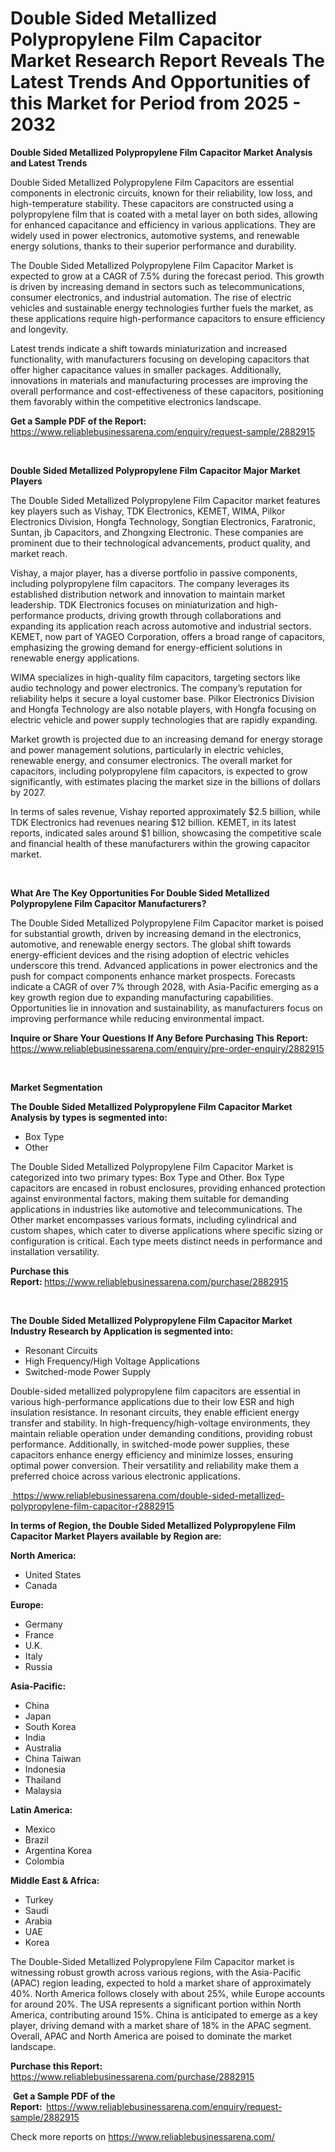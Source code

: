<p><h1>Double Sided Metallized Polypropylene Film Capacitor Market Research Report Reveals The Latest Trends And Opportunities of this Market for Period from 2025 - 2032</h1></p><p><strong>Double Sided Metallized Polypropylene Film Capacitor Market Analysis and Latest Trends</strong></p>
<p><p>Double Sided Metallized Polypropylene Film Capacitors are essential components in electronic circuits, known for their reliability, low loss, and high-temperature stability. These capacitors are constructed using a polypropylene film that is coated with a metal layer on both sides, allowing for enhanced capacitance and efficiency in various applications. They are widely used in power electronics, automotive systems, and renewable energy solutions, thanks to their superior performance and durability.</p><p>The Double Sided Metallized Polypropylene Film Capacitor Market is expected to grow at a CAGR of 7.5% during the forecast period. This growth is driven by increasing demand in sectors such as telecommunications, consumer electronics, and industrial automation. The rise of electric vehicles and sustainable energy technologies further fuels the market, as these applications require high-performance capacitors to ensure efficiency and longevity. </p><p>Latest trends indicate a shift towards miniaturization and increased functionality, with manufacturers focusing on developing capacitors that offer higher capacitance values in smaller packages. Additionally, innovations in materials and manufacturing processes are improving the overall performance and cost-effectiveness of these capacitors, positioning them favorably within the competitive electronics landscape.</p></p>
<p><strong>Get a Sample PDF of the Report:&nbsp;</strong> <a href="https://www.reliablebusinessarena.com/enquiry/request-sample/2882915?utm_campaign=2994&utm_medium=2&utm_source=Github&utm_content=ia&utm_term=13032025&utm_id=double-sided-metallized-polypropylene-film-capacitor">https://www.reliablebusinessarena.com/enquiry/request-sample/2882915</a></p>
<p>&nbsp;</p>
<p><strong>Double Sided Metallized Polypropylene Film Capacitor Major Market Players</strong></p>
<p><p>The Double Sided Metallized Polypropylene Film Capacitor market features key players such as Vishay, TDK Electronics, KEMET, WIMA, Pilkor Electronics Division, Hongfa Technology, Songtian Electronics, Faratronic, Suntan, jb Capacitors, and Zhongxing Electronic. These companies are prominent due to their technological advancements, product quality, and market reach.</p><p>Vishay, a major player, has a diverse portfolio in passive components, including polypropylene film capacitors. The company leverages its established distribution network and innovation to maintain market leadership. TDK Electronics focuses on miniaturization and high-performance products, driving growth through collaborations and expanding its application reach across automotive and industrial sectors. KEMET, now part of YAGEO Corporation, offers a broad range of capacitors, emphasizing the growing demand for energy-efficient solutions in renewable energy applications.</p><p>WIMA specializes in high-quality film capacitors, targeting sectors like audio technology and power electronics. The company’s reputation for reliability helps it secure a loyal customer base. Pilkor Electronics Division and Hongfa Technology are also notable players, with Hongfa focusing on electric vehicle and power supply technologies that are rapidly expanding. </p><p>Market growth is projected due to an increasing demand for energy storage and power management solutions, particularly in electric vehicles, renewable energy, and consumer electronics. The overall market for capacitors, including polypropylene film capacitors, is expected to grow significantly, with estimates placing the market size in the billions of dollars by 2027.</p><p>In terms of sales revenue, Vishay reported approximately $2.5 billion, while TDK Electronics had revenues nearing $12 billion. KEMET, in its latest reports, indicated sales around $1 billion, showcasing the competitive scale and financial health of these manufacturers within the growing capacitor market.</p></p>
<p>&nbsp;</p>
<p><strong>What Are The Key Opportunities For Double Sided Metallized Polypropylene Film Capacitor Manufacturers?</strong></p>
<p><p>The Double Sided Metallized Polypropylene Film Capacitor market is poised for substantial growth, driven by increasing demand in the electronics, automotive, and renewable energy sectors. The global shift towards energy-efficient devices and the rising adoption of electric vehicles underscore this trend. Advanced applications in power electronics and the push for compact components enhance market prospects. Forecasts indicate a CAGR of over 7% through 2028, with Asia-Pacific emerging as a key growth region due to expanding manufacturing capabilities. Opportunities lie in innovation and sustainability, as manufacturers focus on improving performance while reducing environmental impact.</p></p>
<p><strong>Inquire or Share Your Questions If Any Before Purchasing This Report:</strong> <a href="https://www.reliablebusinessarena.com/enquiry/pre-order-enquiry/2882915?utm_campaign=2994&utm_medium=2&utm_source=Github&utm_content=ia&utm_term=13032025&utm_id=double-sided-metallized-polypropylene-film-capacitor">https://www.reliablebusinessarena.com/enquiry/pre-order-enquiry/2882915</a></p>
<p>&nbsp;</p>
<p><strong>Market Segmentation</strong></p>
<p><strong>The Double Sided Metallized Polypropylene Film Capacitor Market Analysis by types is segmented into:</strong></p>
<p><ul><li>Box Type</li><li>Other</li></ul></p>
<p><p>The Double Sided Metallized Polypropylene Film Capacitor Market is categorized into two primary types: Box Type and Other. Box Type capacitors are encased in robust enclosures, providing enhanced protection against environmental factors, making them suitable for demanding applications in industries like automotive and telecommunications. The Other market encompasses various formats, including cylindrical and custom shapes, which cater to diverse applications where specific sizing or configuration is critical. Each type meets distinct needs in performance and installation versatility.</p></p>
<p><strong>Purchase this Report:&nbsp;</strong><a href="https://www.reliablebusinessarena.com/purchase/2882915?utm_campaign=2994&utm_medium=2&utm_source=Github&utm_content=ia&utm_term=13032025&utm_id=double-sided-metallized-polypropylene-film-capacitor">https://www.reliablebusinessarena.com/purchase/2882915</a></p>
<p>&nbsp;</p>
<p><strong>The Double Sided Metallized Polypropylene Film Capacitor Market Industry Research by Application is segmented into:</strong></p>
<p><ul><li>Resonant Circuits</li><li>High Frequency/High Voltage Applications</li><li>Switched-mode Power Supply</li></ul></p>
<p><p>Double-sided metallized polypropylene film capacitors are essential in various high-performance applications due to their low ESR and high insulation resistance. In resonant circuits, they enable efficient energy transfer and stability. In high-frequency/high-voltage environments, they maintain reliable operation under demanding conditions, providing robust performance. Additionally, in switched-mode power supplies, these capacitors enhance energy efficiency and minimize losses, ensuring optimal power conversion. Their versatility and reliability make them a preferred choice across various electronic applications.</p></p>
<p><a href="https://www.reliablebusinessarena.com/double-sided-metallized-polypropylene-film-capacitor-r2882915?utm_campaign=2994&utm_medium=2&utm_source=Github&utm_content=ia&utm_term=13032025&utm_id=double-sided-metallized-polypropylene-film-capacitor">&nbsp;https://www.reliablebusinessarena.com/double-sided-metallized-polypropylene-film-capacitor-r2882915</a></p>
<p><strong>In terms of Region, the Double Sided Metallized Polypropylene Film Capacitor Market Players available by Region are:</strong></p>
<p>
    <p> <strong> North America: </strong>
        <ul>
            <li>United States</li>
            <li>Canada</li>
        </ul>
        </p> 
    <p> <strong> Europe: </strong>
        <ul>
            <li>Germany</li>
            <li>France</li>
            <li>U.K.</li>
            <li>Italy</li>
            <li>Russia</li>
        </ul>
        </p> 
    <p> <strong> Asia-Pacific: </strong>
        <ul>
            <li>China</li>
            <li>Japan</li>
            <li>South Korea</li>
            <li>India</li>
            <li>Australia</li>
            <li>China Taiwan</li>
            <li>Indonesia</li>
            <li>Thailand</li>
            <li>Malaysia</li>
        </ul>
        </p> 
    <p> <strong> Latin America: </strong>
        <ul>
            <li>Mexico</li>
            <li>Brazil</li>
            <li>Argentina Korea</li>
            <li>Colombia</li>
        </ul>
        </p> 
    <p> <strong> Middle East & Africa: </strong>
        <ul>
            <li>Turkey</li>
            <li>Saudi</li>
            <li>Arabia</li>
            <li>UAE</li>
            <li>Korea</li>
        </ul>
    </p>
    </p>
<p><p>The Double-Sided Metallized Polypropylene Film Capacitor market is witnessing robust growth across various regions, with the Asia-Pacific (APAC) region leading, expected to hold a market share of approximately 40%. North America follows closely with about 25%, while Europe accounts for around 20%. The USA represents a significant portion within North America, contributing around 15%. China is anticipated to emerge as a key player, driving demand with a market share of 18% in the APAC segment. Overall, APAC and North America are poised to dominate the market landscape.</p></p>
<p><strong>Purchase this Report: </strong><a href="https://www.reliablebusinessarena.com/purchase/2882915?utm_campaign=2994&utm_medium=2&utm_source=Github&utm_content=ia&utm_term=13032025&utm_id=double-sided-metallized-polypropylene-film-capacitor">https://www.reliablebusinessarena.com/purchase/2882915</a></p>
<p>&nbsp;<strong>Get a Sample PDF of the Report:&nbsp;&nbsp;</strong><a href="https://www.reliablebusinessarena.com/enquiry/request-sample/2882915?utm_campaign=2994&utm_medium=2&utm_source=Github&utm_content=ia&utm_term=13032025&utm_id=double-sided-metallized-polypropylene-film-capacitor">https://www.reliablebusinessarena.com/enquiry/request-sample/2882915</a></p>
<p><strong></strong></p>
<p>Check more reports on <a href="https://www.reliablebusinessarena.com/?utm_campaign=2994&utm_medium=2&utm_source=Github&utm_content=ia&utm_term=13032025&utm_id=double-sided-metallized-polypropylene-film-capacitor">https://www.reliablebusinessarena.com/</a></p>